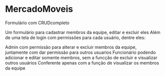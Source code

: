 # MercadoMoveis
Formulário com CRUDcompleto 

Um formulário para cadastrar membros da equipe, editar e excluir eles
Além de uma tela de login com permissões para cada usuário, dentre eles:

Admin com permissão para alterar e excluir membros da equipe, juntamente com dar permissão para outros usuarios 
Funcionário podendo adicionar e editar somente membros, sem a funcção de excluir e visualizar outros usuários
Conferente apenas com a função de visualizar os membros da equipe
